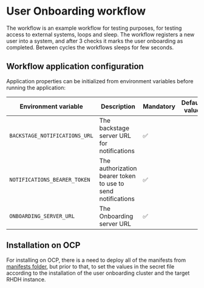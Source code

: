 # User Onboarding workflow
The workflow is an example workflow for testing purposes, for testing access to external systems, loops and sleep.
The workflow registers a new user into a system, and after 3 checks it marks the user onboarding as completed.
Between cycles the workflows sleeps for few seconds.

## Workflow application configuration
Application properties can be initialized from environment variables before running the application:

| Environment variable  | Description | Mandatory | Default value |
|-----------------------|-------------|-----------|---------------|
| `BACKSTAGE_NOTIFICATIONS_URL`      | The backstage server URL for notifications | ✅ | |
| `NOTIFICATIONS_BEARER_TOKEN`      | The authorization bearer token to use to send notifications | ✅ | |
| `ONBOARDING_SERVER_URL`      | The Onboarding server URL | ✅ | |

## Installation on OCP
For installing on OCP, there is a need to deploy all of the manifests from [manifests folder](./manifests/), but
prior to that, to set the values in the secret file according to the installation of the user onboarding cluster and the target RHDH instance.